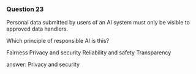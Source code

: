 ### Question 23

Personal data submitted by users of an AI system must only be visible to approved data handlers.

Which principle of responsible AI is this?

Fairness
Privacy and security
Reliability and safety
Transparency

answer: Privacy and security

